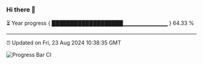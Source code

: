 ### Hi there 👋

⏳ Year progress { ███████████████████▁▁▁▁▁▁▁▁▁▁▁ } 64.33 %

---

⏰ Updated on Fri, 23 Aug 2024 10:38:35 GMT

![Progress Bar CI](https://github.com/IshwaranRudhara/GIT-ACTION/workflows/Progress%20Bar%20CI/badge.svg)
